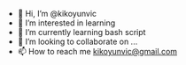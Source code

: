 - 👋 Hi, I’m @kikoyunvic
- 👀 I’m interested in learning
- 🌱 I’m currently learning bash script
- 💞️ I’m looking to collaborate on ...
- 📫 How to reach me kikoyunvic@gmail.com

<!---
kikoyunvic/kikoyunvic is a ✨ special ✨ repository because its `README.md` (this file) appears on your GitHub profile.
You can click the Preview link to take a look at your changes.
--->

